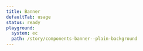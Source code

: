 ```yaml
---
title: Banner
defaultTab: usage
status: ready
playground:
  system: ec
  path: /story/components-banner--plain-background
---
```

